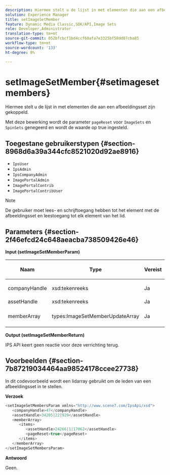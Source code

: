 ```yaml
---
description: Hiermee stelt u de lijst in met elementen die aan een afbeeldingsset zijn gekoppeld.
solution: Experience Manager
title: setImageSetMember
feature: Dynamic Media Classic,SDK/API,Image Sets
role: Developer,Administrator
translation-type: tm+mt
source-git-commit: 052bfcbcf1bd4ccf60afa7e3325bf58dd07cba85
workflow-type: tm+mt
source-wordcount: '133'
ht-degree: 0%

---
```



# setImageSetMember{#setimagesetmembers}

Hiermee stelt u de lijst in met elementen die aan een afbeeldingsset zijn gekoppeld.

Met deze bewerking wordt de parameter `pageReset` voor `ImageSets` en `SpinSets` genegeerd en wordt de waarde op true ingesteld.

## Toegestane gebruikerstypen {#section-8968d6a39a344cfc8521020d92ae8916}

* `IpsUser`
* `IpsAdmin`
* `IpsCompanyAdmin`
* `ImagePortalAdmin`
* `ImagePortalContrib`
* `ImagePortalContribUser`

>[!NOTE]
>
>De gebruiker moet lees- en schrijftoegang hebben tot het element met de afbeeldingsset en leestoegang tot elk element van het lid.

## Parameters {#section-2f46efcd24c648aeacba738509426e46}

**Input (setImageSetMemberParam)**

<table id="table_0CBBB65BCEFD4125A4069A080DFC873A"> 
 <thead> 
  <tr> 
   <th colname="col1" class="entry"> <p>Naam </p> </th> 
   <th colname="col2" class="entry"> <p>Type </p> </th> 
   <th colname="col3" class="entry"> <p>Vereist </p> </th> 
   <th colname="col4" class="entry"> <p>Beschrijving </p> </th> 
  </tr> 
 </thead>
 <tbody> 
  <tr> 
   <td colname="col1"> <p><span class="codeph"> <span class="varname"> companyHandle</span> </span> </p> </td> 
   <td colname="col2"> <p><span class="codeph"> xsd:tekenreeks</span> </p> </td> 
   <td colname="col3"> <p>Ja </p> </td> 
   <td colname="col4"> <p>Bedrijfshandgreep. </p> </td> 
  </tr> 
  <tr> 
   <td colname="col1"> <span class="codeph"> <span class="varname"> assetHandle</span> </span> </td> 
   <td colname="col2"> <span class="codeph"> xsd:tekenreeks</span> </td> 
   <td colname="col3"> Ja </td> 
   <td colname="col4"> Afbeeldingssethandgreep. </td> 
  </tr> 
  <tr> 
   <td colname="col1"> <span class="codeph"> <span class="varname"> memberArray</span> </span> </td> 
   <td colname="col2"> <span class="codeph"> types:ImageSetMemberUpdateArray</span> </td> 
   <td colname="col3"> Ja </td> 
   <td colname="col4"> Array met elementleden die bij de afbeeldingsset horen. </td> 
  </tr> 
 </tbody> 
</table>

**Output (setImageSetMemberReturn)**

IPS API keert geen reactie voor deze verrichting terug.

## Voorbeelden {#section-7b87219034464aa98524178ccee27738}

In dit codevoorbeeld wordt een lidarray gebruikt om de leden van een afbeeldingsset in te stellen.

**Verzoek**

```java
<setImageSetMembersParam xmlns="http://www.scene7.com/IpsApi/xsd">
   <companyHandle>47</companyHandle>
   <assetHandle>34205|22|929</assetHandle>
   <memberArray>
      <items>
         <assetHandle>24266|1|17062</assetHandle>
         <pageReset>true</pageReset>
      </items>
   </memberArray>
</setImageSetMembersParam>
```

**Antwoord**

Geen.
